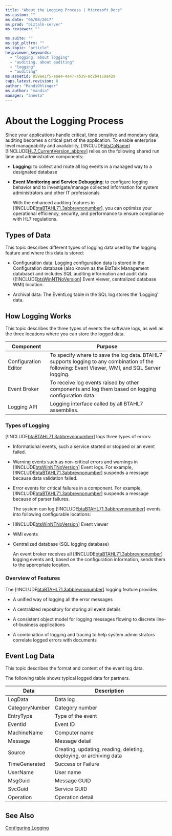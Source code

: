```yaml
---
title: "About the Logging Process | Microsoft Docs"
ms.custom: ""
ms.date: "06/08/2017"
ms.prod: "biztalk-server"
ms.reviewer: ""

ms.suite: ""
ms.tgt_pltfrm: ""
ms.topic: "article"
helpviewer_keywords: 
  - "logging, about logging"
  - "auditing, about auditing"
  - "logging"
  - "auditing"
ms.assetid: 859ee1f5-aae4-4a47-ab39-8d2b4168a429
caps.latest.revision: 8
author: "MandiOhlinger"
ms.author: "mandia"
manager: "anneta"
---
```

# About the Logging Process
Since your applications handle critical, time sensitive and monetary data, auditing becomes a critical part of the application. To enable enterprise level manageability and availability, [!INCLUDE[btsCoName](../../includes/btsconame-md.md)][!INCLUDE[HL7_CurrentVersion_abbrev](../../includes/hl7-currentversion-abbrev-md.md)] relies on the following shared run time and administrative components:  
  
- **Logging**: to collect and route all log events in a managed way to a designated database  
  
- **Event Monitoring and Service Debugging**: to configure logging behavior and to investigate/manage collected information for system administrators and other IT professionals  
  
  With the enhanced auditing features in [!INCLUDE[btaBTAHL71.3abbrevnonumber](../../includes/btabtahl71-3abbrevnonumber-md.md)], you can optimize your operational efficiency, security, and performance to ensure compliance with HL7 regulations.  
  
## Types of Data  
 This topic describes different types of logging data used by the logging feature and where this data is stored:  
  
- Configuration data: Logging configuration data is stored in the Configuration database (also known as the BizTalk Management database) and includes SQL auditing information and audit data ([!INCLUDE[btsWinNTNoVersion](../../includes/btswinntnoversion-md.md)] Event viewer, centralized database WMI) location.  
  
- Archival data: The EventLog table in the SQL log stores the 'Logging' data.  
  
## How Logging Works  
 This topic describes the three types of events the software logs, as well as the three locations where you can store the logged data.  
  
|Component|Purpose|  
|---------------|-------------|  
|Configuration Editor|To specify where to save the log data. BTAHL7 supports logging to any combination of the following: Event Viewer, WMI, and SQL Server logging.|  
|Event Broker|To receive log events raised by other components and log them based on logging configuration data.|  
|Logging API|Logging interface called by all BTAHL7 assemblies.|  
  
### Types of Logging  
 [!INCLUDE[btaBTAHL71.3abbrevnonumber](../../includes/btabtahl71-3abbrevnonumber-md.md)] logs three types of errors:  
  
- Informational events, such a service started or stopped or an event failed.  
  
- Warning events such as non-critical errors and warnings in [!INCLUDE[btsWinNTNoVersion](../../includes/btswinntnoversion-md.md)] Event logs. For example, [!INCLUDE[btaBTAHL71.3abbrevnonumber](../../includes/btabtahl71-3abbrevnonumber-md.md)] suspends a message because data validation failed.  
  
- Error events for critical failures in a component. For example, [!INCLUDE[btaBTAHL71.3abbrevnonumber](../../includes/btabtahl71-3abbrevnonumber-md.md)] suspends a message because of parser failures.  
  
  The system can log [!INCLUDE[btaBTAHL71.3abbrevnonumber](../../includes/btabtahl71-3abbrevnonumber-md.md)] events into following configurable locations:  
  
- [!INCLUDE[btsWinNTNoVersion](../../includes/btswinntnoversion-md.md)] Event viewer  
  
- WMI events  
  
- Centralized database (SQL logging database)  
  
  An event broker receives all [!INCLUDE[btaBTAHL71.3abbrevnonumber](../../includes/btabtahl71-3abbrevnonumber-md.md)] logging events and, based on the configuration information, sends them to the appropriate location.  
  
### Overview of Features  
 The [!INCLUDE[btaBTAHL71.3abbrevnonumber](../../includes/btabtahl71-3abbrevnonumber-md.md)] logging feature provides:  
  
-   A unified way of logging all the error messages  
  
-   A centralized repository for storing all event details  
  
-   A consistent object model for logging messages flowing to discrete line-of-business applications  
  
-   A combination of logging and tracing to help system administrators correlate logged errors with documents  
  
## Event Log Data  
 This topic describes the format and content of the event log data.  
  
 The following table shows typical logged data for partners.  
  
|Data|Description|  
|----------|-----------------|  
|LogData|Data log|  
|CategoryNumber|Category number|  
|EntryType|Type of the event|  
|EventId|Event ID|  
|MachineName|Computer name|  
|Message|Message detail|  
|Source|Creating, updating, reading, deleting, deploying, or archiving data|  
|TimeGenerated|Success or Failure|  
|UserName|User name|  
|MsgGuid|Message GUID|  
|SvcGuid|Service GUID|  
|Operation|Operation detail|  
  
## See Also  
 [Configuring Logging](../../adapters-and-accelerators/accelerator-hl7/configuring-logging.md)